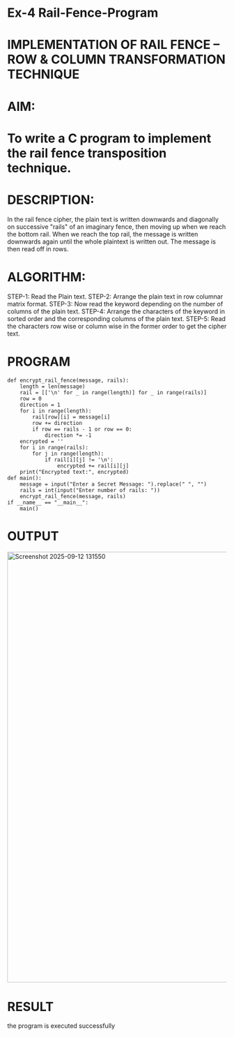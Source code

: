 # Ex-4 Rail-Fence-Program

# IMPLEMENTATION OF RAIL FENCE – ROW & COLUMN TRANSFORMATION TECHNIQUE

# AIM:

# To write a C program to implement the rail fence transposition technique.

# DESCRIPTION:

In the rail fence cipher, the plain text is written downwards and diagonally on successive "rails" of an imaginary fence, then moving up when we reach the bottom rail. When we reach the top rail, the message is written downwards again until the whole plaintext is written out. The message is then read off in rows.

# ALGORITHM:

STEP-1: Read the Plain text.
STEP-2: Arrange the plain text in row columnar matrix format.
STEP-3: Now read the keyword depending on the number of columns of the plain text.
STEP-4: Arrange the characters of the keyword in sorted order and the corresponding columns of the plain text.
STEP-5: Read the characters row wise or column wise in the former order to get the cipher text.

# PROGRAM
~~~
def encrypt_rail_fence(message, rails):
    length = len(message)
    rail = [['\n' for _ in range(length)] for _ in range(rails)]
    row = 0
    direction = 1
    for i in range(length):
        rail[row][i] = message[i]
        row += direction
        if row == rails - 1 or row == 0:
            direction *= -1
    encrypted = ''
    for i in range(rails):
        for j in range(length):
            if rail[i][j] != '\n':
                encrypted += rail[i][j]
    print("Encrypted text:", encrypted)
def main():
    message = input("Enter a Secret Message: ").replace(" ", "")
    rails = int(input("Enter number of rails: "))
    encrypt_rail_fence(message, rails)
if __name__ == "__main__":
    main()
~~~
# OUTPUT
<img width="1920" height="987" alt="Screenshot 2025-09-12 131550" src="https://github.com/user-attachments/assets/c682afe7-ddef-4cab-a31a-c2449e27462c" />

# RESULT
the program is executed successfully
